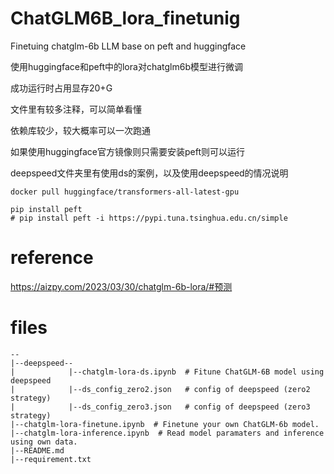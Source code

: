 # ChatGLM6B_lora_finetunig
Finetuing chatglm-6b LLM base on peft and huggingface   

使用huggingface和peft中的lora对chatglm6b模型进行微调   

成功运行时占用显存20+G   

文件里有较多注释，可以简单看懂   

依赖库较少，较大概率可以一次跑通   

如果使用huggingface官方镜像则只需要安装peft则可以运行   

deepspeed文件夹里有使用ds的案例，以及使用deepspeed的情况说明

```
docker pull huggingface/transformers-all-latest-gpu
```
```
pip install peft
# pip install peft -i https://pypi.tuna.tsinghua.edu.cn/simple  
```


# reference
https://aizpy.com/2023/03/30/chatglm-6b-lora/#预测

# files
```
--
|--deepspeed--
|            |--chatglm-lora-ds.ipynb  # Fitune ChatGLM-6B model using deepspeed
|            |--ds_config_zero2.json   # config of deepspeed (zero2 strategy)
|            |--ds_config_zero3.json   # config of deepspeed (zero3 strategy)
|--chatglm-lora-finetune.ipynb  # Finetune your own ChatGLM-6b model.
|--chatglm-lora-inference.ipynb  # Read model paramaters and inference using own data.
|--README.md
|--requirement.txt
```
